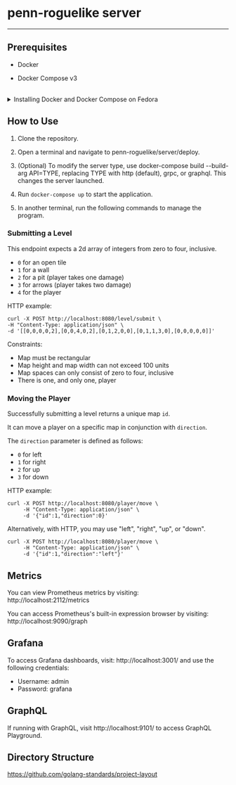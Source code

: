 # penn-roguelike server

---

## Prerequisites

- Docker

- Docker Compose v3

<br>
<details>
<summary>Installing Docker and Docker Compose on Fedora </summary>

Install Docker:

```
sudo dnf -y install dnf-plugins-core
sudo dnf config-manager --add-repo https://download.docker.com/linux/fedora/docker-ce.repo
sudo dnf install docker-ce docker-ce-cli containerd.io docker-buildx-plugin docker-compose-plugin
```

Install Docker Compose:

```console
sudo dnf -y install docker-compose
```

Start Docker:

```console
sudo systemctl start docker
```

</details>

## How to Use

1. Clone the repository.

2. Open a terminal and navigate to penn-roguelike/server/deploy. 
   
3. (Optional) To modify the server type, use docker-compose build --build-arg API=TYPE, replacing TYPE with http (default), grpc, or graphql. This changes the server launched.

4. Run `docker-compose up` to start the application.

5. In another terminal, run the following commands to manage the program.



### Submitting a Level

This endpoint expects a 2d array of integers from zero to four, inclusive.

- `0` for an open tile
- `1` for a wall
- `2` for a pit (player takes one damage)
- `3` for arrows (player takes two damage)
- `4` for the player

HTTP example:
```shell
curl -X POST http://localhost:8080/level/submit \
-H "Content-Type: application/json" \
-d '[[0,0,0,0,2],[0,0,4,0,2],[0,1,2,0,0],[0,1,1,3,0],[0,0,0,0,0]]'
```

Constraints:
- Map must be rectangular
- Map height and map width can not exceed 100 units
- Map spaces can only consist of zero to four, inclusive
- There is one, and only one, player

### Moving the Player

Successfully submitting a level returns a unique map `id`. 

It can move a player on a specific map in conjunction with `direction`.

The `direction` parameter is defined as follows:

- `0` for left
- `1` for right
- `2` for up
- `3` for down

HTTP example:
```shell
curl -X POST http://localhost:8080/player/move \
     -H "Content-Type: application/json" \
     -d '{"id":1,"direction":0}'
```

Alternatively, with HTTP, you may use "left", "right", "up", or "down".
```shell
curl -X POST http://localhost:8080/player/move \
     -H "Content-Type: application/json" \
     -d '{"id":1,"direction":"left"}'
```

## Metrics
You can view Prometheus metrics by visiting: <br>
http://localhost:2112/metrics

You can access Prometheus's built-in expression browser by visiting: <br>
http://localhost:9090/graph

## Grafana
To access Grafana dashboards, visit: http://localhost:3001/ and use the following credentials:
- Username: admin
- Password: grafana

## GraphQL
If running with GraphQL, visit http://localhost:9101/ to access GraphQL Playground.

## Directory Structure

https://github.com/golang-standards/project-layout
